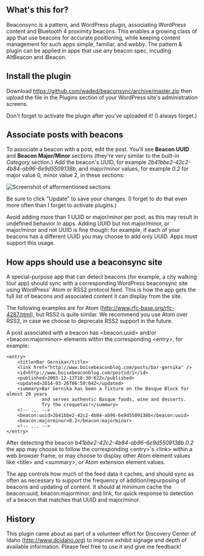 What's this for?
---

Beaconsync is a pattern, and WordPress plugin, associating WordPress content and Bluetooth 4 proximity beacons. This enables a growing class of app that use beacons for accurate positioning, while keeping content management for such apps simple, familiar, and webby. The pattern & plugin can be applied in apps that use any beacon spec, incuding AltBeacon and iBeacon.

Install the plugin
---
Download https://github.com/waded/beaconsync/archive/master.zip then upload the file in the Plugins section of your WordPress site's administration screens.

Don't forget to activate the plugin after you've uploaded it! (I always forget.)

Associate posts with beacons
---

To associate a beacon with a post, edit the post. You'll see **Beacon UUID** and **Beacon Major/Minor** sections (they're very similar to the built-in *Category* section.) Add the beacon's UUID, for example *2b41bbe2-42c2-4b84-ab96-6e9d5509138b*, and major/minor values, for example *0.2* for major value 0, minor value 2, in these sections:

![Screenshot of afformentioned sections](https://raw.githubusercontent.com/waded/beaconsync/master/docs/beacon-ui.png "The Beacon UUID and Beacon Major/Minor sections")

Be sure to click "Update" to save your changes. (I forget to do that even more often than I forget to activate plugins.)

Avoid adding more than 1 UUID or major/minor per post, as this may result in undefined behavior in apps. Adding UUID but not major/minor, or major/minor and not UUID is fine though: for example, if each of your beacons has a different UUID you may choose to add only UUID. Apps must support this usage.

How apps should use a beaconsync site
---
A special-purpose app that can detect beacons (for example, a city walking tour app) should sync with a corresponding WordPress beaconsync site using WordPress' Atom or RSS2 protocol feed. This is how the app gets the full list of beacons and associated content it can display from the site.

The following examples are for Atom (http://www.rfc-base.org/rfc-4287.html), but RSS2 is quite similar. We recommend you use Atom over RSS2, in case we choose to deprecate RSS2 support in the future.

A post associated with a beacon has &lt;beacon:uuid&gt; and/or &lt;beacon:majorminor&gt; elements within the corresponding &lt;entry&gt;, for example:

	<entry>
		<title>Bar Gernika</title>
		<link href="http://www.boisebeaconblog.com/posts/bar-gernika" />
		<id>http://www.boisebeaconblog.com/postid/1</id>
		<published>2003-12-13T18:30:02Z</published>
		<updated>2014-03-26T06:59:04Z</updated>
		<summary>Bar Gernika has been a fixture on the Basque Block for almost 20 years 
		         and serves authentic Basque foods, wine and desserts.
		         Try the croquetas!</summary>
		<!-- ... -->
		<beacon:uuid>2b41bbe2-42c2-4b84-ab96-6e9d5509138b</beacon:uuid>
		<beacon:majorminor>0.2</beacon:majorminor>
		<!-- ... -->
	</entry>
  
After detecting the beacon *b41bbe2-42c2-4b84-ab96-6e9d5509138b.0.2* the app may choose to follow the corresponding &lt;entry&gt;'s &lt;link&gt; within a web browser frame, or may choose to display other Atom element values like &lt;title&gt; and &lt;summary&gt;, or Atom extension element values.

The app controls how much of the feed data it caches, and should sync as often as necessary to support the frequency of addition/repurposing of beacons and updating of content. It should at minimum cache the beacon:uuid, beacon:majorminor, and link, for quick response to detection of a beacon that matches that UUID and major/minor.

History
---

This plugin came about as part of a volunteer effort for Discovery Center of Idaho
(http://www.dcidaho.org) to improve exhibit signage and depth of available information. Please feel free to use it and give me feedback!
